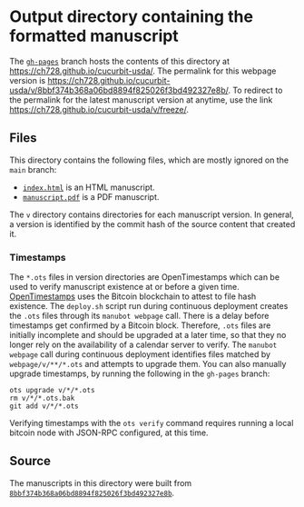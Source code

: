 # Output directory containing the formatted manuscript

The [`gh-pages`](https://github.com/ch728/cucurbit-usda/tree/gh-pages) branch hosts the contents of this directory at <https://ch728.github.io/cucurbit-usda/>.
The permalink for this webpage version is <https://ch728.github.io/cucurbit-usda/v/8bbf374b368a06bd8894f825026f3bd492327e8b/>.
To redirect to the permalink for the latest manuscript version at anytime, use the link <https://ch728.github.io/cucurbit-usda/v/freeze/>.

## Files

This directory contains the following files, which are mostly ignored on the `main` branch:

+ [`index.html`](index.html) is an HTML manuscript.
+ [`manuscript.pdf`](manuscript.pdf) is a PDF manuscript.

The `v` directory contains directories for each manuscript version.
In general, a version is identified by the commit hash of the source content that created it.

### Timestamps

The `*.ots` files in version directories are OpenTimestamps which can be used to verify manuscript existence at or before a given time.
[OpenTimestamps](https://opentimestamps.org/) uses the Bitcoin blockchain to attest to file hash existence.
The `deploy.sh` script run during continuous deployment creates the `.ots` files through its `manubot webpage` call.
There is a delay before timestamps get confirmed by a Bitcoin block.
Therefore, `.ots` files are initially incomplete and should be upgraded at a later time, so that they no longer rely on the availability of a calendar server to verify.
The `manubot webpage` call during continuous deployment identifies files matched by `webpage/v/**/*.ots` and attempts to upgrade them.
You can also manually upgrade timestamps, by running the following in the `gh-pages` branch:

```shell
ots upgrade v/*/*.ots
rm v/*/*.ots.bak
git add v/*/*.ots
```

Verifying timestamps with the `ots verify` command requires running a local bitcoin node with JSON-RPC configured, at this time.

## Source

The manuscripts in this directory were built from
[`8bbf374b368a06bd8894f825026f3bd492327e8b`](https://github.com/ch728/cucurbit-usda/commit/8bbf374b368a06bd8894f825026f3bd492327e8b).
